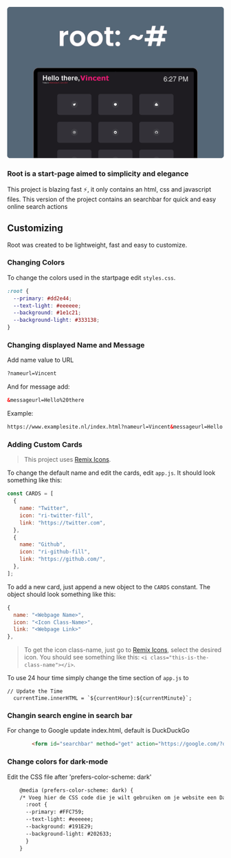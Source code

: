 ![](./assets/header.png)

### Root is a start-page aimed to simplicity and elegance

This project is blazing fast :zap:, it only contains an html, css and javascript files.
This version of the project contains an searchbar for quick and easy online search actions

## Customizing

Root was created to be lightweight, fast and easy to customize.

### Changing Colors

To change the colors used in the startpage edit `styles.css`.

```css
:root {
  --primary: #dd2e44;
  --text-light: #eeeeee;
  --background: #1e1c21;
  --background-light: #333138;
}
```

### Changing displayed Name and Message
Add name value to URL
```html
?nameurl=Vincent
````
And for message add:
```html
&messageurl=Hello%20there
```
Example:
```html
https://www.examplesite.nl/index.html?nameurl=Vincent&messageurl=Hello there
```

### Adding Custom Cards

> This project uses [Remix Icons](https://remixicon.com/).

To change the default name and edit the cards, edit `app.js`. It should look something like this:

```js
const CARDS = [
  {
    name: "Twitter",
    icon: "ri-twitter-fill",
    link: "https://twitter.com",
  },
  {
    name: "Github",
    icon: "ri-github-fill",
    link: "https://github.com/",
  },
];
```

To add a new card, just append a new object to the `CARDS` constant. The object should look something like this:

```js
{
  name: "<Webpage Name>",
  icon: "<Icon Class-Name>",
  link: "<Webpage Link>"
},
```

> To get the icon class-name, just go to [Remix Icons](https://remixicon.com/), select the desired icon. You should see something like this: `<i class="this-is-the-class-name"></i>`.

To use 24 hour time simply change the time section of `app.js` to
```
// Update the Time
  currentTime.innerHTML = `${currentHour}:${currentMinute}`;
```

### Changin search engine in search bar

For change to Google update index.html, default is DuckDuckGo
```html
  		<form id="searchbar" method="get" action="https://google.com/?q=q" autocomplete="off">
```


### Change colors for dark-mode

Edit the CSS file after 'prefers-color-scheme: dark'
```html
    @media (prefers-color-scheme: dark) {
    /* Voeg hier de CSS code die je wilt gebruiken om je website een Dark Mode te geven */
      :root {
      --primary: #FFC759;
      --text-light: #eeeeee;
      --background: #191E29;
      --background-light: #202633;
      }
    }
```

